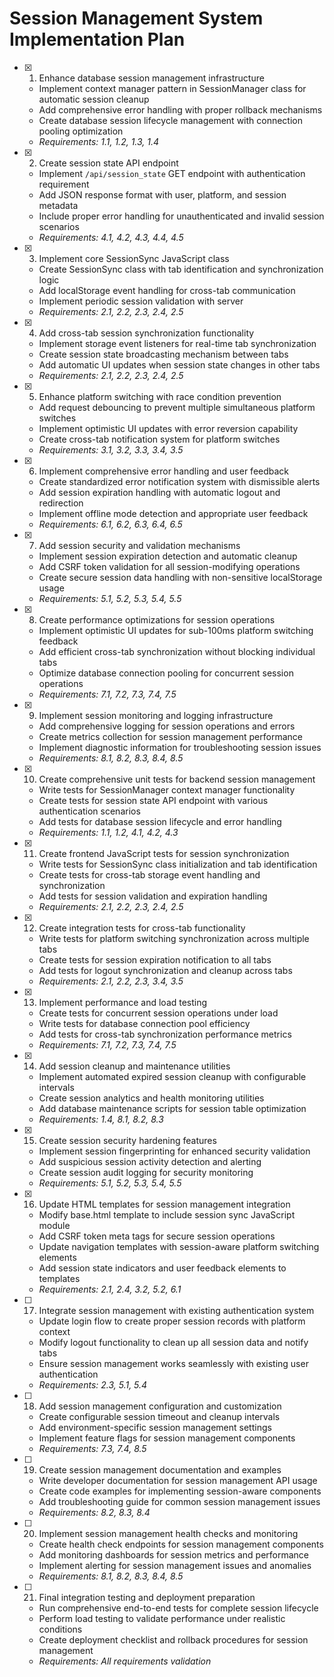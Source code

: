 # Session Management System Implementation Plan

- [x] 1. Enhance database session management infrastructure
  - Implement context manager pattern in SessionManager class for automatic session cleanup
  - Add comprehensive error handling with proper rollback mechanisms
  - Create database session lifecycle management with connection pooling optimization
  - _Requirements: 1.1, 1.2, 1.3, 1.4_

- [x] 2. Create session state API endpoint
  - Implement `/api/session_state` GET endpoint with authentication requirement
  - Add JSON response format with user, platform, and session metadata
  - Include proper error handling for unauthenticated and invalid session scenarios
  - _Requirements: 4.1, 4.2, 4.3, 4.4, 4.5_

- [x] 3. Implement core SessionSync JavaScript class
  - Create SessionSync class with tab identification and synchronization logic
  - Add localStorage event handling for cross-tab communication
  - Implement periodic session validation with server
  - _Requirements: 2.1, 2.2, 2.3, 2.4, 2.5_

- [x] 4. Add cross-tab session synchronization functionality
  - Implement storage event listeners for real-time tab synchronization
  - Create session state broadcasting mechanism between tabs
  - Add automatic UI updates when session state changes in other tabs
  - _Requirements: 2.1, 2.2, 2.3, 2.4, 2.5_

- [x] 5. Enhance platform switching with race condition prevention
  - Add request debouncing to prevent multiple simultaneous platform switches
  - Implement optimistic UI updates with error reversion capability
  - Create cross-tab notification system for platform switches
  - _Requirements: 3.1, 3.2, 3.3, 3.4, 3.5_

- [x] 6. Implement comprehensive error handling and user feedback
  - Create standardized error notification system with dismissible alerts
  - Add session expiration handling with automatic logout and redirection
  - Implement offline mode detection and appropriate user feedback
  - _Requirements: 6.1, 6.2, 6.3, 6.4, 6.5_

- [x] 7. Add session security and validation mechanisms
  - Implement session expiration detection and automatic cleanup
  - Add CSRF token validation for all session-modifying operations
  - Create secure session data handling with non-sensitive localStorage usage
  - _Requirements: 5.1, 5.2, 5.3, 5.4, 5.5_

- [x] 8. Create performance optimizations for session operations
  - Implement optimistic UI updates for sub-100ms platform switching feedback
  - Add efficient cross-tab synchronization without blocking individual tabs
  - Optimize database connection pooling for concurrent session operations
  - _Requirements: 7.1, 7.2, 7.3, 7.4, 7.5_

- [x] 9. Implement session monitoring and logging infrastructure
  - Add comprehensive logging for session operations and errors
  - Create metrics collection for session management performance
  - Implement diagnostic information for troubleshooting session issues
  - _Requirements: 8.1, 8.2, 8.3, 8.4, 8.5_

- [x] 10. Create comprehensive unit tests for backend session management
  - Write tests for SessionManager context manager functionality
  - Create tests for session state API endpoint with various authentication scenarios
  - Add tests for database session lifecycle and error handling
  - _Requirements: 1.1, 1.2, 4.1, 4.2, 4.3_

- [x] 11. Create frontend JavaScript tests for session synchronization
  - Write tests for SessionSync class initialization and tab identification
  - Create tests for cross-tab storage event handling and synchronization
  - Add tests for session validation and expiration handling
  - _Requirements: 2.1, 2.2, 2.3, 2.4, 2.5_

- [x] 12. Create integration tests for cross-tab functionality
  - Write tests for platform switching synchronization across multiple tabs
  - Create tests for session expiration notification to all tabs
  - Add tests for logout synchronization and cleanup across tabs
  - _Requirements: 2.1, 2.2, 2.3, 3.4, 3.5_

- [x] 13. Implement performance and load testing
  - Create tests for concurrent session operations under load
  - Write tests for database connection pool efficiency
  - Add tests for cross-tab synchronization performance metrics
  - _Requirements: 7.1, 7.2, 7.3, 7.4, 7.5_

- [x] 14. Add session cleanup and maintenance utilities
  - Implement automated expired session cleanup with configurable intervals
  - Create session analytics and health monitoring utilities
  - Add database maintenance scripts for session table optimization
  - _Requirements: 1.4, 8.1, 8.2, 8.3_

- [x] 15. Create session security hardening features
  - Implement session fingerprinting for enhanced security validation
  - Add suspicious session activity detection and alerting
  - Create session audit logging for security monitoring
  - _Requirements: 5.1, 5.2, 5.3, 5.4, 5.5_

- [x] 16. Update HTML templates for session management integration
  - Modify base.html template to include session sync JavaScript module
  - Add CSRF token meta tags for secure session operations
  - Update navigation templates with session-aware platform switching elements
  - Add session state indicators and user feedback elements to templates
  - _Requirements: 2.1, 2.4, 3.2, 5.2, 6.1_

- [ ] 17. Integrate session management with existing authentication system
  - Update login flow to create proper session records with platform context
  - Modify logout functionality to clean up all session data and notify tabs
  - Ensure session management works seamlessly with existing user authentication
  - _Requirements: 2.3, 5.1, 5.4_

- [ ] 18. Add session management configuration and customization
  - Create configurable session timeout and cleanup intervals
  - Add environment-specific session management settings
  - Implement feature flags for session management components
  - _Requirements: 7.3, 7.4, 8.5_

- [ ] 19. Create session management documentation and examples
  - Write developer documentation for session management API usage
  - Create code examples for implementing session-aware components
  - Add troubleshooting guide for common session management issues
  - _Requirements: 8.2, 8.3, 8.4_

- [ ] 20. Implement session management health checks and monitoring
  - Create health check endpoints for session management components
  - Add monitoring dashboards for session metrics and performance
  - Implement alerting for session management issues and anomalies
  - _Requirements: 8.1, 8.2, 8.3, 8.4, 8.5_

- [ ] 21. Final integration testing and deployment preparation
  - Run comprehensive end-to-end tests for complete session lifecycle
  - Perform load testing to validate performance under realistic conditions
  - Create deployment checklist and rollback procedures for session management
  - _Requirements: All requirements validation_